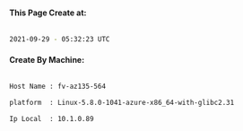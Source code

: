 
   
#### This Page Create at:

```bash

2021-09-29 - 05:32:23 UTC

```

#### Create By Machine:

```bash

Host Name : fv-az135-564

platform  : Linux-5.8.0-1041-azure-x86_64-with-glibc2.31

Ip Local  : 10.1.0.89

```

